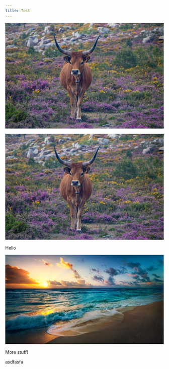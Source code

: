 ```yaml
---
title: Test
---
```

![](/media_folder/portugal-4216645_1280.jpg)

![](/media_folder/portugal-4216645_1280.jpg)

Hello

![this is the alt text!](/media_folder/beach-2836300_1280.jpg "hello?")

More stuff!



asdfasfa
